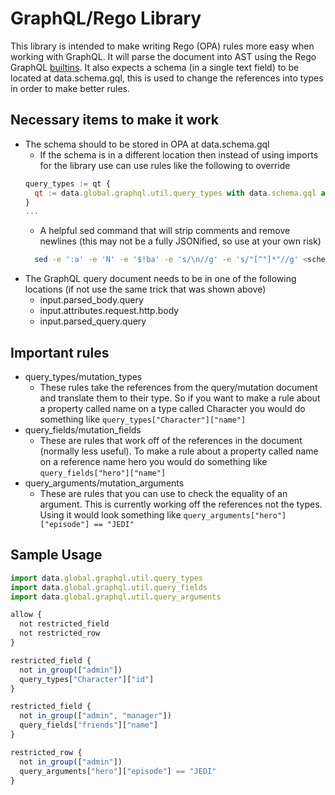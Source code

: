 # GraphQL/Rego Library

This library is intended to make writing Rego (OPA) rules more easy when working with GraphQL.  It will parse the document into AST using the Rego GraphQL [builtins](https://www.openpolicyagent.org/docs/latest/policy-reference/#graphql).  It also expects a schema (in a single text field) to be located at data.schema.gql, this is used to change the references into types in order to make better rules.

## Necessary items to make it work
* The schema should to be stored in OPA at data.schema.gql
    * If the schema is in a different location then instead of using imports for the library use can use rules like the following to override
    ``` js
    query_types := qt {
      qt := data.global.graphql.util.query_types with data.schema.gql as data.myschema.myproperty
    }
    ...
    ```
    * A helpful sed command that will strip comments and remove newlines (this may not be a fully JSONified, so use at your own risk)
    ``` sh
      sed -e ':a' -e 'N' -e '$!ba' -e 's/\n//g' -e 's/"[^"]*"//g' <schema file>
    ```
* The GraphQL query document needs to be in one of the following locations (if not use the same trick that was shown above)
  * input.parsed_body.query
  * input.attributes.request.http.body
  * input.parsed_query.query

## Important rules

* query_types/mutation_types
   * These rules take the references from the query/mutation document and translate them to their type.  So if you want to make a rule about a property called name on a type called Character you would do something like `query_types["Character"]["name"]`
* query_fields/mutation_fields 
  * These are rules that work off of the references in the document (normally less useful).  To make a rule about a property called name on a reference name hero you would do something like `query_fields["hero"]["name"]`
* query_arguments/mutation_arguments
  * These are rules that you can use to check the equality of an argument.  This is currently working off the references not the types.  Using it would look something like `query_arguments["hero"]["episode"] == "JEDI"`


## Sample Usage

```js
import data.global.graphql.util.query_types
import data.global.graphql.util.query_fields
import data.global.graphql.util.query_arguments

allow {
  not restricted_field
  not restricted_row
}

restricted_field {
  not in_group(["admin"])
  query_types["Character"]["id"]
}

restricted_field {
  not in_group(["admin", "manager"])
  query_fields["friends"]["name"]
}

restricted_row {
  not in_group(["admin"])
  query_arguments["hero"]["episode"] == "JEDI"
}
```
